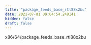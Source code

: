 ```yaml
---
title: "package_feeds_base_rtl88x2bu"
date: 2021-07-01 09:04:54.240141
hidden: false
draft: false
---
```


x86/64/package_feeds_base_rtl88x2bu

